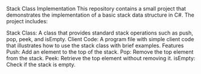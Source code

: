 Stack Class Implementation
This repository contains a small project that demonstrates the implementation of a basic stack data structure in C#. The project includes:

Stack Class: A class that provides standard stack operations such as push, pop, peek, and isEmpty.
Client Code: A program file with simple client code that illustrates how to use the stack class with brief examples.
Features
Push: Add an element to the top of the stack.
Pop: Remove the top element from the stack.
Peek: Retrieve the top element without removing it.
isEmpty: Check if the stack is empty.
